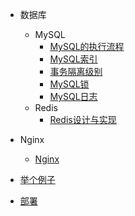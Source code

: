* 数据库
  * MySQL
    * [MySQL的执行流程](./docs/database/mysql/MySQL的执行流程.md)
    * [MySQL索引](./docs/database/mysql/MySQL索引.md)
    * [事务隔离级别](./docs/database/mysql/事务隔离级别.md)
    * [MySQL锁](./docs/database/mysql/MySQL锁.md)
    * [MySQL日志](./docs/database/mysql/MySQL日志.md)
  * Redis
    * [Redis设计与实现](./docs/database/redis/Redis设计与实现.md)
  
* Nginx
  * [Nginx](./docs/Nginx.md)

* [举个例子](./docs/举个例子.md)

* [部署](./docs/部署.md)